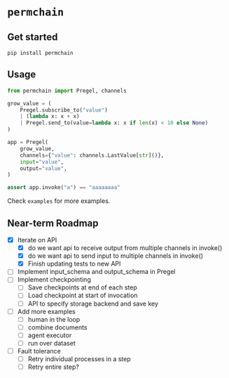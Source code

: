 # `permchain`

## Get started

`pip install permchain`

## Usage

```python
from permchain import Pregel, channels

grow_value = (
    Pregel.subscribe_to("value")
    | (lambda x: x + x)
    | Pregel.send_to(value=lambda x: x if len(x) < 10 else None)
)

app = Pregel(
    grow_value,
    channels={"value": channels.LastValue[str]()},
    input="value",
    output="value",
)

assert app.invoke("a") == "aaaaaaaa"

```

Check `examples` for more examples.

## Near-term Roadmap

- [x] Iterate on API
  - [x] do we want api to receive output from multiple channels in invoke()
  - [x] do we want api to send input to multiple channels in invoke()
  - [x] Finish updating tests to new API
- [ ] Implement input_schema and output_schema in Pregel
- [ ] Implement checkpointing
  - [ ] Save checkpoints at end of each step
  - [ ] Load checkpoint at start of invocation
  - [ ] API to specify storage backend and save key
- [ ] Add more examples
  - [ ] human in the loop
  - [ ] combine documents
  - [ ] agent executor
  - [ ] run over dataset
- [ ] Fault tolerance
  - [ ] Retry individual processes in a step
  - [ ] Retry entire step?
